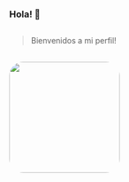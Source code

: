 ### Hola! 👋

 ## 
>Bienvenidos a mi perfil!
## 
</div>
<img align="left" height="200" style="border-radius:25px;" src="https://github.com/jorge990125/jorge990125/blob/main/bienvenidos.png?raw=true">
</div>



##


